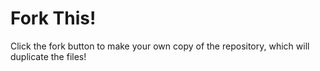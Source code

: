 # Fork This!
Click the fork button to make your own copy of the repository, which will duplicate the files!
